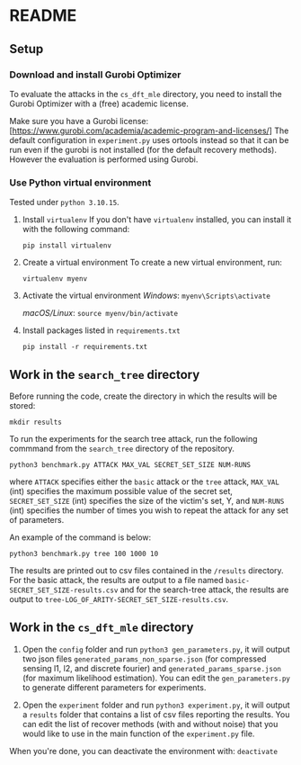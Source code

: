# README

## Setup

### Download and install Gurobi Optimizer

To evaluate the attacks in the `cs_dft_mle` directory, you need to install the Gurobi Optimizer with a (free) academic license.

Make sure you have a Gurobi license:
[https://www.gurobi.com/academia/academic-program-and-licenses/]
The default configuration in `experiment.py` uses ortools instead so that it can
be run even if the gurobi is not installed (for the default recovery
methods). However the evaluation is performed using Gurobi.

### Use Python virtual environment

Tested under `python 3.10.15`.

1. Install `virtualenv`
   If you don't have `virtualenv` installed, you can install it with the
   following command:
   
   `pip install virtualenv`

2. Create a virtual environment
   To create a new virtual environment, run:
   
   `virtualenv myenv`

3. Activate the virtual environment
   *Windows*: `myenv\Scripts\activate`
   
   *macOS/Linux*: `source myenv/bin/activate`

4. Install packages listed in `requirements.txt`

   `pip install -r requirements.txt`

## Work in the `search_tree` directory

Before running the code, create the directory in which the results will be stored:

`mkdir results`

To run the experiments for the search tree attack, run the following commmand from the `search_tree` directory of the repository.

`python3 benchmark.py ATTACK MAX_VAL SECRET_SET_SIZE NUM-RUNS`

where
`ATTACK` specifies either the `basic` attack or the `tree` attack,
`MAX_VAL` (int) specifies the maximum possible value of the secret set,
`SECRET_SET_SIZE` (int) specifies the size of the victim's set, Y, and
`NUM-RUNS` (int) specifies the number of times you wish to repeat the attack for any set of parameters.

An example of the command is below:

`python3 benchmark.py tree 100 1000 10`

The results are printed out to csv files contained in the `/results` directory. 
For the basic attack, the results are output to a file named `basic-SECRET_SET_SIZE-results.csv` and
for the search-tree attack, the results are output to `tree-LOG_OF_ARITY-SECRET_SET_SIZE-results.csv`.

## Work in the `cs_dft_mle` directory

1. Open the `config` folder and run `python3 gen_parameters.py`, it will output two json files
`generated_params_non_sparse.json` (for compressed sensing l1, l2, and discrete
fourier) and `generated_params_sparse.json` (for maximum likelihood estimation).
You can edit the `gen_parameters.py` to generate different parameters for experiments.

2. Open the `experiment` folder and run `python3 experiment.py`, it will output a `results` folder that contains a list of csv files reporting the results.
You can edit the list of recover methods (with and without noise) that you would like to use in the main function of the  `experiment.py` file.

When you're done, you can deactivate the environment with: `deactivate`
